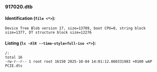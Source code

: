 ### 917020.dtb
#### Identification (`file <*>`):
```
Device Tree Blob version 17, size=13709, boot CPU=0, string block size=1377, DT structure block size=12276
```
#### Listing (`ls -AlR --time-style=full-iso <*>`):
```
/:
total 16
-rw-r--r-- 1 root root 16150 2025-10-04 14:01:12.860331983 +0100 wAP PCIE.dts
```


